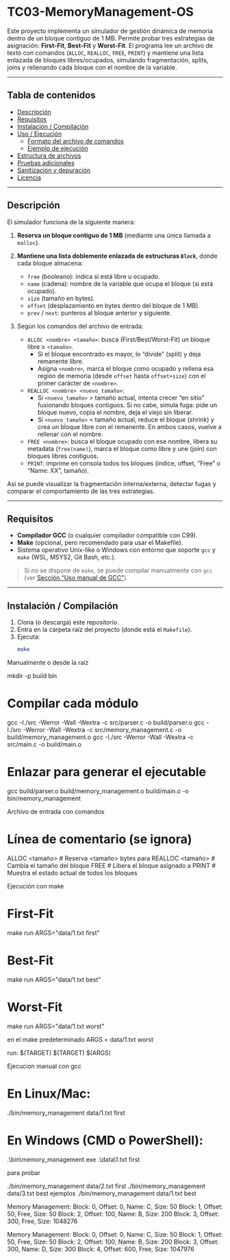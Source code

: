 # TC03-MemoryManagement-OS

Este proyecto implementa un simulador de gestión dinámica de memoria dentro de un bloque contiguo de 1 MB. Permite probar tres estrategias de asignación: **First-Fit**, **Best-Fit** y **Worst-Fit**. El programa lee un archivo de texto con comandos (`ALLOC`, `REALLOC`, `FREE`, `PRINT`) y mantiene una lista enlazada de bloques libres/ocupados, simulando fragmentación, splits, joins y rellenando cada bloque con el nombre de la variable.

---

## Tabla de contenidos

- [Descripción](#descripción)  
- [Requisitos](#requisitos)  
- [Instalación / Compilación](#instalación--compilación)  
- [Uso / Ejecución](#uso--ejecución)  
  - [Formato del archivo de comandos](#formato-del-archivo-de-comandos)  
  - [Ejemplo de ejecución](#ejemplo-de-ejecución)  
- [Estructura de archivos](#estructura-de-archivos)  
- [Pruebas adicionales](#pruebas-adicionales)  
- [Sanitización y depuración](#sanitización-y-depuración)  
- [Licencia](#licencia)

---

## Descripción

El simulador funciona de la siguiente manera:

1. **Reserva un bloque contiguo de 1 MB** (mediante una única llamada a `malloc`).  
2. **Mantiene una lista doblemente enlazada de estructuras `Block`**, donde cada bloque almacena:
   - `free` (booleano): indica si está libre u ocupado.  
   - `name` (cadena): nombre de la variable que ocupa el bloque (si está ocupado).  
   - `size` (tamaño en bytes).  
   - `offset` (desplazamiento en bytes dentro del bloque de 1 MB).  
   - `prev` / `next`: punteros al bloque anterior y siguiente.  

3. Según los comandos del archivo de entrada:
   - `ALLOC <nombre> <tamaño>`: busca (First/Best/Worst-Fit) un bloque libre ≥ `<tamaño>`.  
     - Si el bloque encontrado es mayor, lo “divide” (split) y deja remanente libre.  
     - Asigna `<nombre>`, marca el bloque como ocupado y rellena esa región de memoria (desde `offset` hasta `offset+size`) con el primer carácter de `<nombre>`.  
   - `REALLOC <nombre> <nuevo_tamaño>`:  
     - Si `<nuevo_tamaño>` > tamaño actual, intenta crecer “en sitio” fusionando bloques contiguos. Si no cabe, simula fuga: pide un bloque nuevo, copia el nombre, deja el viejo sin liberar.  
     - Si `<nuevo_tamaño>` < tamaño actual, reduce el bloque (shrink) y crea un bloque libre con el remanente. En ambos casos, vuelve a rellenar con el nombre.  
   - `FREE <nombre>`: busca el bloque ocupado con ese nombre, libera su metadata (`free(name)`), marca el bloque como libre y une (join) con bloques libres contiguos.  
   - `PRINT`: imprime en consola todos los bloques (índice, offset, “Free” o “Name: XX”, tamaño).

Así se puede visualizar la fragmentación interna/externa, detectar fugas y comparar el comportamiento de las tres estrategias.

---

## Requisitos

- **Compilador GCC** (o cualquier compilador compatible con C99).  
- **Make** (opcional, pero recomendado para usar el Makefile).  
- Sistema operativo Unix-like o Windows con entorno que soporte `gcc` y `make` (WSL, MSYS2, Git Bash, etc.).

> Si no se dispone de `make`, se puede compilar manualmente con `gcc` (ver [Sección “Uso manual de GCC”](#uso--ejecución)).

---

## Instalación / Compilación

1. Clona (o descarga) este repositorio.  
2. Entra en la carpeta raíz del proyecto (donde está el `Makefile`).  
3. Ejecuta:
   ```bash
   make


Manualmente o desde la raiz

mkdir -p build bin

# Compilar cada módulo
gcc -I./src -Werror -Wall -Wextra -c src/parser.c            -o build/parser.o
gcc -I./src -Werror -Wall -Wextra -c src/memory_management.c -o build/memory_management.o
gcc -I./src -Werror -Wall -Wextra -c src/main.c              -o build/main.o

# Enlazar para generar el ejecutable
gcc build/parser.o build/memory_management.o build/main.o -o bin/memory_management


Archivo de entrada con comandos
# Línea de comentario (se ignora)
ALLOC <nombre> <tamaño>    # Reserva <tamaño> bytes para <nombre>
REALLOC <nombre> <tamaño>  # Cambia el tamaño del bloque <nombre>
FREE <nombre>              # Libera el bloque asignado a <nombre>
PRINT                      # Muestra el estado actual de todos los bloques

Ejecución con make

# First-Fit
make run ARGS="data/1.txt first"

# Best-Fit
make run ARGS="data/1.txt best"

# Worst-Fit
make run ARGS="data/1.txt worst"

en el make predeterminado 
ARGS = data/1.txt worst

run: $(TARGET)
	$(TARGET) $(ARGS)


Ejecucion manual con gcc

# En Linux/Mac:
./bin/memory_management data/1.txt first

# En Windows (CMD o PowerShell):
.\bin\memory_management.exe .\data\1.txt first


para probar

./bin/memory_management data/2.txt first
./bin/memory_management data/3.txt best
 ejemplos
 ./bin/memory_management data/1.txt best


 Memory Management:
Block: 0, Offset: 0, Name: C, Size: 50
Block: 1, Offset: 50, Free, Size: 50
Block: 2, Offset: 100, Name: B, Size: 200
Block: 3, Offset: 300, Free, Size: 1048276

Memory Management:
Block: 0, Offset: 0, Name: C, Size: 50
Block: 1, Offset: 50, Free, Size: 50
Block: 2, Offset: 100, Name: B, Size: 200
Block: 3, Offset: 300, Name: D, Size: 300
Block: 4, Offset: 600, Free, Size: 1047976

